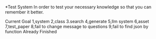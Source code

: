 *Test System
In order to test your necessary knowledge so that you can remember it better.

Current Goal
1,system
2,class
3.search
4,generate
5,llm system
6,asset
7,test_paper
8,fail to change message to questions
9,fail to find json by function
Already Finished

